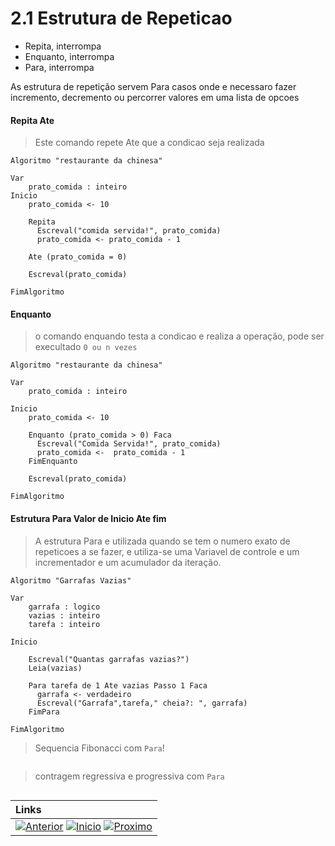 # 2.1 Estrutura de Repeticao

* Repita, interrompa   
* Enquanto, interrompa   
* Para, interrompa   

As estrutura de repetição servem Para casos onde e necessaro fazer incremento, decremento ou percorrer valores em uma lista de opcoes

#### Repita Ate

> Este comando repete Ate que a condicao seja realizada

~~~ alg
Algoritmo "restaurante da chinesa"
  
Var
    prato_comida : inteiro
Inicio
    prato_comida <- 10

    Repita
      Escreval("comida servida!", prato_comida)
      prato_comida <- prato_comida - 1

    Ate (prato_comida = 0)

    Escreval(prato_comida)

FimAlgoritmo
~~~

#### Enquanto 

> o comando enquando testa a condicao  e realiza a operação, pode ser execultado `0 ou n vezes`

~~~ alg
Algoritmo "restaurante da chinesa"

Var
    prato_comida : inteiro

Inicio
    prato_comida <- 10

    Enquanto (prato_comida > 0) Faca
      Escreval("Comida Servida!", prato_comida)
      prato_comida <-  prato_comida - 1
    FimEnquanto

    Escreval(prato_comida)

FimAlgoritmo
~~~

#### Estrutura Para Valor de Inicio Ate fim
> A estrutura Para e utilizada quando se tem o numero exato de repeticoes a se fazer, e utiliza-se uma Variavel de controle e um incrementador e um acumulador da iteração.

~~~ alg
Algoritmo "Garrafas Vazias"

Var
    garrafa : logico
    vazias : inteiro
    tarefa : inteiro
    
Inicio

    Escreval("Quantas garrafas vazias?")
    Leia(vazias)
    
    Para tarefa de 1 Ate vazias Passo 1 Faca
      garrafa <- verdadeiro
      Escreval("Garrafa",tarefa," cheia?: ", garrafa)
    FimPara

FimAlgoritmo
~~~

> Sequencia Fibonacci com `Para`!
~~~ alg

~~~

> contragem regressiva e progressiva com `Para`

~~~ alg

~~~


|**Links** |   
|:--- |
|[![Anterior](https://img.shields.io/badge/Anterior-D70A53?style=for-the-badge)](2.0.md) [![Inicio](https://img.shields.io/badge/Inicio-000000?style=for-the-badge)](../README.md) [![Proximo](https://img.shields.io/badge/Proximo-0078D6?style=for-the-badge)](2.2.md)|